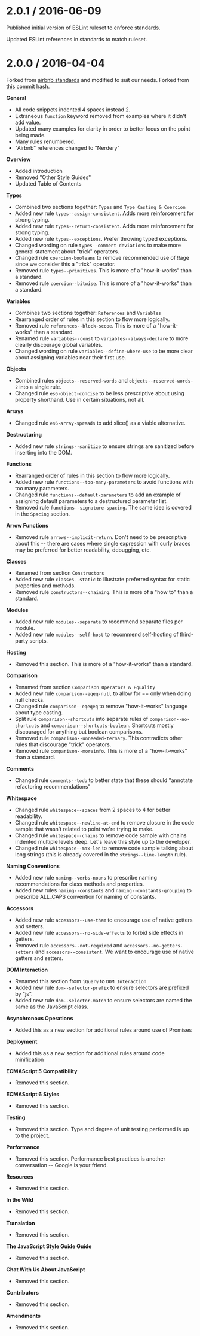 2.0.1 / 2016-06-09
==================
Published initial version of ESLint ruleset to enforce standards.

Updated ESLint references in standards to match ruleset.

2.0.0 / 2016-04-04
==================
Forked from [airbnb standards](https://github.com/airbnb/javascript/blob/master/README.md) and modified to suit our needs. Forked from [this commit hash](https://github.com/airbnb/javascript/commit/ff6e1d0d08c129db5876a897ee146ae801178809).

**General**
- All code snippets indented 4 spaces instead 2.
- Extraneous `function` keyword removed from examples where it didn't add value.
- Updated many examples for clarity in order to better focus on the point being made.
- Many rules renumbered.
- "Airbnb" references changed to "Nerdery"

**Overview**
- Added introduction
- Removed "Other Style Guides"
- Updated Table of Contents

**Types**
- Combined two sections together: `Types` and `Type Casting & Coercion`
- Added new rule `types--assign-consistent`.  Adds more reinforcement for strong typing.
- Added new rule `types--return-consistent`. Adds more reinforcement for strong typing.
- Added new rule `types--exceptions`. Prefer throwing typed exceptions.
- Changed wording on rule `types--comment-deviations` to make more general statement about "trick" operators.
- Changed rule `coercion-booleans` to remove recommended use of !!age since we consider this a "trick" operator.
- Removed rule `types--primitives`. This is more of a "how-it-works" than a standard.
- Removed rule `coercion--bitwise`. This is more of a "how-it-works" than a standard.

**Variables**
- Combines two sections together: `References` and `Variables`
- Rearranged order of rules in this section to flow more logically.
- Removed rule `references--block-scope`. This is more of a "how-it-works" than a standard.
- Renamed rule `variables--const` to `variables--always-declare` to more clearly discourage global variables.
- Changed wording on rule `variables--define-where-use` to be more clear about assigning variables near their first use.

**Objects**
- Combined rules `objects--reserved-words` and `objects--reserved-words-2` into a single rule.
- Changed rule `es6-object-concise` to be less prescriptive about using property shorthand. Use in certain situations, not all.

**Arrays**
- Changed rule `es6-array-spreads` to add slice() as a viable alternative.

**Destructuring**
- Added new rule `strings--sanitize` to ensure strings are sanitized before inserting into the DOM.

**Functions**
- Rearranged order of rules in this section to flow more logically.
- Added new rule `functions--too-many-parameters` to avoid functions with too many parameters.
- Changed rule `functions--default-parameters` to add an example of assigning default parameters to a destructured parameter list.
- Removed rule `functions--signature-spacing`. The same idea is covered in the `Spacing` section.

**Arrow Functions**
- Removed rule `arrows--implicit-return`. Don't need to be prescriptive about this -- there are cases  where single expression with curly braces may be preferred for better readability, debugging, etc.

**Classes**
- Renamed from section `Constructors`
- Added new rule `classes--static` to illustrate preferred syntax for static properties and methods.
- Removed rule `constructors--chaining`. This is more of a "how to" than a standard.

**Modules**
- Added new rule `modules--separate` to recommend separate files per module.
- Added new rule `modules--self-host` to recommend self-hosting of third-party scripts.

**Hosting**
- Removed this section. This is more of a "how-it-works" than a standard.

**Comparison**
- Renamed from section `Comparison Operators & Equality`
- Added new rule `comparison--eqeq-null` to allow for == only when doing null checks.
- Changed rule `comparison--eqeqeq` to remove "how-it-works" language about type casting.
- Split rule `comparison--shortcuts` into separate rules of `comparison--no-shortcuts` and `comparison--shortcuts-boolean`. Shortcuts mostly discouraged for anything but boolean comparisons.
- Removed rule `comparison--unneeded-ternary`. This contradicts other rules that discourage "trick" operators.
- Removed rule `comparison--moreinfo`. This is more of a "how-it-works" than a standard.

**Comments**
- Changed rule `comments--todo` to better state that these should "annotate refactoring recommendations"

**Whitespace**
- Changed rule `whitespace--spaces` from 2 spaces to 4 for better readability.
- Changed rule `whitespace--newline-at-end` to remove closure in the code sample that wasn't related to point we're trying to make.
- Changed rule `whitespace--chains` to remove code sample with chains indented multiple levels deep. Let's leave this style up to the developer.
- Changed rule `whitespace--max-len` to remove code sample talking about long strings (this is already covered in the `strings--line-length` rule).

**Naming Conventions**
- Added new rule `naming--verbs-nouns` to prescribe naming recommendations for class methods and properties.
- Added new rules `naming--constants` and `naming--constants-grouping` to prescribe ALL_CAPS convention for naming of constants.

**Accessors**
- Added new rule `accessors--use-them` to encourage use of native getters and setters.
- Added new rule `accessors--no-side-effects` to forbid side effects in getters.
- Removed rule `accessors--not-required` and `accessors--no-getters-setters` and `accessors--consistent`. We want to encourage use of native getters and setters.

**DOM Interaction**
- Renamed this section from `jQuery` to `DOM Interaction`
- Added new rule `dom--selector-prefix` to ensure selectors are prefixed by "js".
- Added new rule `dom--selector-match` to ensure selectors are named the same as the JavaScript class.

**Asynchronous Operations**
- Added this as a new section for additional rules around use of Promises

**Deployment**
- Added this as a new section for additional rules around code minification

**ECMAScript 5 Compatibility**
- Removed this section.

**ECMAScript 6 Styles**
- Removed this section.

**Testing**
- Removed this section. Type and degree of unit testing performed is up to the project.

**Performance**
- Removed this section. Performance best practices is another conversation -- Google is your friend.

**Resources**
- Removed this section.

**In the Wild**
- Removed this section.

**Translation**
- Removed this section.

**The JavaScript Style Guide Guide**
- Removed this section.

**Chat With Us About JavaScript**
- Removed this section.

**Contributors**
- Removed this section.

**Amendments**
- Removed this section.
